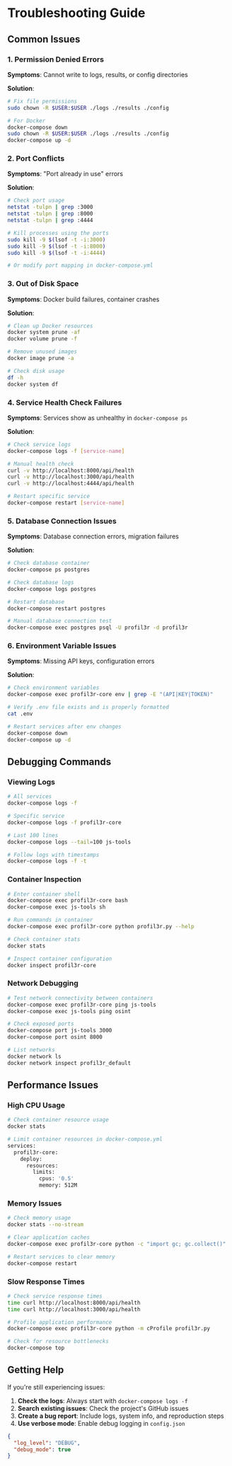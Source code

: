 # Troubleshooting Guide

## Common Issues

### 1. Permission Denied Errors

**Symptoms**: Cannot write to logs, results, or config directories

**Solution**:
```bash
# Fix file permissions
sudo chown -R $USER:$USER ./logs ./results ./config

# For Docker
docker-compose down
sudo chown -R $USER:$USER ./logs ./results ./config
docker-compose up -d
```

### 2. Port Conflicts

**Symptoms**: "Port already in use" errors

**Solution**:
```bash
# Check port usage
netstat -tulpn | grep :3000
netstat -tulpn | grep :8000
netstat -tulpn | grep :4444

# Kill processes using the ports
sudo kill -9 $(lsof -t -i:3000)
sudo kill -9 $(lsof -t -i:8000)
sudo kill -9 $(lsof -t -i:4444)

# Or modify port mapping in docker-compose.yml
```

### 3. Out of Disk Space

**Symptoms**: Docker build failures, container crashes

**Solution**:
```bash
# Clean up Docker resources
docker system prune -af
docker volume prune -f

# Remove unused images
docker image prune -a

# Check disk usage
df -h
docker system df
```

### 4. Service Health Check Failures

**Symptoms**: Services show as unhealthy in `docker-compose ps`

**Solution**:
```bash
# Check service logs
docker-compose logs -f [service-name]

# Manual health check
curl -v http://localhost:8000/api/health
curl -v http://localhost:3000/api/health
curl -v http://localhost:4444/api/health

# Restart specific service
docker-compose restart [service-name]
```

### 5. Database Connection Issues

**Symptoms**: Database connection errors, migration failures

**Solution**:
```bash
# Check database container
docker-compose ps postgres

# Check database logs
docker-compose logs postgres

# Restart database
docker-compose restart postgres

# Manual database connection test
docker-compose exec postgres psql -U profil3r -d profil3r
```

### 6. Environment Variable Issues

**Symptoms**: Missing API keys, configuration errors

**Solution**:
```bash
# Check environment variables
docker-compose exec profil3r-core env | grep -E "(API|KEY|TOKEN)"

# Verify .env file exists and is properly formatted
cat .env

# Restart services after env changes
docker-compose down
docker-compose up -d
```

## Debugging Commands

### Viewing Logs

```bash
# All services
docker-compose logs -f

# Specific service
docker-compose logs -f profil3r-core

# Last 100 lines
docker-compose logs --tail=100 js-tools

# Follow logs with timestamps
docker-compose logs -f -t
```

### Container Inspection

```bash
# Enter container shell
docker-compose exec profil3r-core bash
docker-compose exec js-tools sh

# Run commands in container
docker-compose exec profil3r-core python profil3r.py --help

# Check container stats
docker stats

# Inspect container configuration
docker inspect profil3r-core
```

### Network Debugging

```bash
# Test network connectivity between containers
docker-compose exec profil3r-core ping js-tools
docker-compose exec js-tools ping osint

# Check exposed ports
docker-compose port js-tools 3000
docker-compose port osint 8000

# List networks
docker network ls
docker network inspect profil3r_default
```

## Performance Issues

### High CPU Usage

```bash
# Check container resource usage
docker stats

# Limit container resources in docker-compose.yml
services:
  profil3r-core:
    deploy:
      resources:
        limits:
          cpus: '0.5'
          memory: 512M
```

### Memory Issues

```bash
# Check memory usage
docker stats --no-stream

# Clear application caches
docker-compose exec profil3r-core python -c "import gc; gc.collect()"

# Restart services to clear memory
docker-compose restart
```

### Slow Response Times

```bash
# Check service response times
time curl http://localhost:8000/api/health
time curl http://localhost:3000/api/health

# Profile application performance
docker-compose exec profil3r-core python -m cProfile profil3r.py

# Check for resource bottlenecks
docker-compose top
```

## Getting Help

If you're still experiencing issues:

1. **Check the logs**: Always start with `docker-compose logs -f`
2. **Search existing issues**: Check the project's GitHub issues
3. **Create a bug report**: Include logs, system info, and reproduction steps
4. **Use verbose mode**: Enable debug logging in `config.json`

```json
{
  "log_level": "DEBUG",
  "debug_mode": true
}
```
